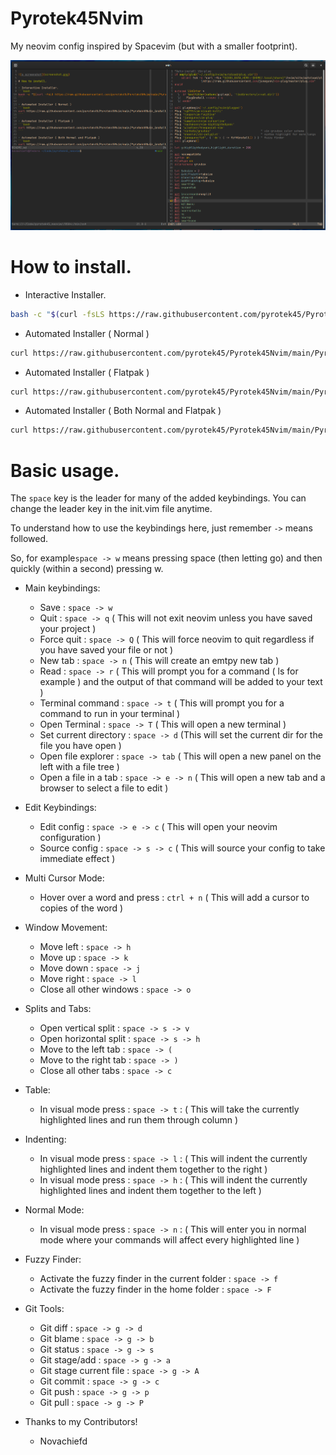 # Pyrotek45Nvim
My neovim config inspired by Spacevim (but with a smaller footprint).

![a screenshot](screenshot.png)

# How to install.

- Interactive Installer.
```bash
bash -c "$(curl -fsLS https://raw.githubusercontent.com/pyrotek45/Pyrotek45Nvim/main/Pyrotek45Nvim_install.sh)"
```

- Automated Installer ( Normal )
```bash
curl https://raw.githubusercontent.com/pyrotek45/Pyrotek45Nvim/main/Pyrotek45Nvim_install.sh | bash -s 1
```

- Automated Installer ( Flatpak )
```bash
curl https://raw.githubusercontent.com/pyrotek45/Pyrotek45Nvim/main/Pyrotek45Nvim_install.sh | bash -s 2
```

- Automated Installer ( Both Normal and Flatpak )
```bash
curl https://raw.githubusercontent.com/pyrotek45/Pyrotek45Nvim/main/Pyrotek45Nvim_install.sh | bash -s 3
```

# Basic usage.

The `space` key is the leader for many of the added keybindings.
You can change the leader key in the init.vim file anytime.

To understand how to use the keybindings here, just remember `->` means followed. 

So, for example`space -> w` means pressing space (then letting go) and then quickly (within a second) pressing w.

- Main keybindings:
  - Save : `space -> w`
  - Quit : `space -> q` ( This will not exit neovim unless you have saved your project )
  - Force quit : `space -> Q` ( This will force neovim to quit regardless if you have saved your file or not )
  - New tab : `space -> n` ( This will create an emtpy new tab )
  - Read : `space -> r` ( This will prompt you for a command ( ls for example ) and the output of that command will be added to your text )
  - Terminal command : `space -> t` ( This will prompt you for a command to run in your terminal )
  - Open Terminal : `space -> T` ( This will open a new terminal )
  - Set current directory : `space -> d` (This will set the current dir for the file you have open ) 
  - Open file explorer : `space -> tab` ( This will open a new panel on the left with a file tree )
  - Open a file in a tab : `space -> e -> n` ( This will open a new tab and a browser to select a file to edit )
 
- Edit Keybindings:
  - Edit config : `space -> e -> c` ( This will open your neovim configuration )
  - Source config : `space -> s -> c` ( This will source your config to take immediate effect )
  
- Multi Cursor Mode:
  - Hover over a word and press : `ctrl + n` ( This will add a cursor to copies of the word ) 

- Window Movement:
  - Move left : `space -> h`
  - Move up : `space -> k`
  - Move down : `space -> j`
  - Move right : `space -> l`
  - Close all other windows : `space -> o`

- Splits and Tabs:
  - Open vertical split : `space -> s -> v`
  - Open horizontal split : `space -> s -> h`
  - Move to the left tab : `space -> (`
  - Move to the right tab : `space -> )`
  - Close all other tabs : `space -> c `

- Table:
  - In visual mode press : `space -> t` : ( This will take the currently highlighted lines and run them through column )

- Indenting:
  - In visual mode press : `space -> l` : ( This will indent the currently highlighted lines and indent them together to the right )
  - In visual mode press : `space -> h` : ( This will indent the currently highlighted lines and indent them together to the left )

- Normal Mode:
  - In visual mode press : `space -> n` : ( This will enter you in normal mode where your commands will affect every highlighted line ) 

- Fuzzy Finder:
  - Activate the fuzzy finder in the current folder : `space -> f`
  - Activate the fuzzy finder in the home folder : `space -> F`

- Git Tools:
  - Git diff : `space -> g -> d`
  - Git blame : `space -> g -> b`
  - Git status : `space -> g -> s`
  - Git stage/add : `space -> g -> a`
  - Git stage current file : `space -> g -> A`
  - Git commit : `space -> g -> c`
  - Git push : `space -> g -> p`
  - Git pull : `space -> g -> P`

- Thanks to my Contributors!
  - Novachiefd

